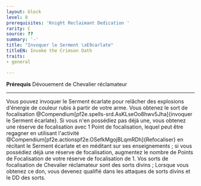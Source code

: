 ```yaml
---
layout: block
level: 8
prerequisites: 'Knight Reclaimant Dedication '
rarity: C
source: ??
summary: '-'
title: "Invoquer le Serment \xE9carlate"
titleEN: Invoke the Crimson Oath
traits:
- general

---
```


<p><span><strong>Prérequis</strong> Dévouement de Chevalier réclamateur <br></span></p>
<hr>
<p>Vous pouvez invoquer le Serment écarlate pour relâcher des explosions d'énergie de couleur rubis à partir de votre arme. Vous obtenez le sort de focalisation @Compendium[pf2e.spells-srd.AsKLseOo8hwv5Jha]{invoquer le Serment écarlate}. Si vous n'en possédiez pas déjà une, vous obtenez une réserve de focalisation avec 1 Point de focalisation, lequel peut être regagner en utilisant l'activité @Compendium[pf2e.actionspf2e.OSefkMgojBLqmRDh]{Refocaliser} en récitant le Serment écarlate et en méditant sur ses enseignements ; si vous possédiez déjà une réserve de focalisation, augmentez le nombre de Points de Focalisation de votre réserve de focalisation de 1. Vos sorts de focalisation de Chevalier réclamateur sont des sorts divins ; Lorsque vous obtenez ce don, vous devenez qualifié dans les attaques de sorts divins et le DD des sorts.&nbsp;</p>